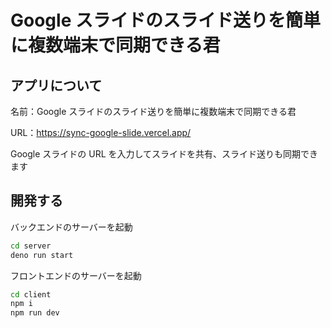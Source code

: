 # Google スライドのスライド送りを簡単に複数端末で同期できる君

## アプリについて

名前：Google スライドのスライド送りを簡単に複数端末で同期できる君

URL：https://sync-google-slide.vercel.app/

Google スライドの URL を入力してスライドを共有、スライド送りも同期できます

## 開発する

バックエンドのサーバーを起動

```sh
cd server
deno run start
```

フロントエンドのサーバーを起動

```sh
cd client
npm i
npm run dev
```
